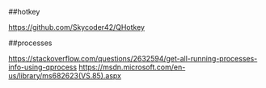 ##hotkey

https://github.com/Skycoder42/QHotkey

##processes

https://stackoverflow.com/questions/2632594/get-all-running-processes-info-using-qprocess
https://msdn.microsoft.com/en-us/library/ms682623(VS.85).aspx